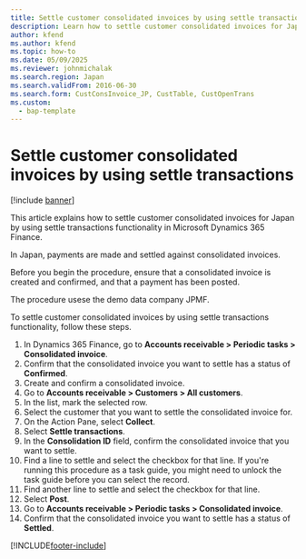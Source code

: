 ```yaml
---
title: Settle customer consolidated invoices by using settle transactions
description: Learn how to settle customer consolidated invoices for Japan by using settle transactions functionality in Microsoft Dynamics 365 Finance.
author: kfend
ms.author: kfend
ms.topic: how-to
ms.date: 05/09/2025
ms.reviewer: johnmichalak
ms.search.region: Japan
ms.search.validFrom: 2016-06-30
ms.search.form: CustConsInvoice_JP, CustTable, CustOpenTrans
ms.custom: 
  - bap-template
---
```


# Settle customer consolidated invoices by using settle transactions

[!include [banner](../../includes/banner.md)]

This article explains how to settle customer consolidated invoices for Japan by using settle transactions functionality in Microsoft Dynamics 365 Finance.

In Japan, payments are made and settled against consolidated invoices.

Before you begin the procedure, ensure that a consolidated invoice is created and confirmed, and that a payment has been posted. 

The procedure usese the demo data company JPMF.

To settle customer consolidated invoices by using settle transactions functionality, follow these steps.

1. In Dynamics 365 Finance, go to **Accounts receivable \> Periodic tasks \> Consolidated invoice**.
1. Confirm that the consolidated invoice you want to settle has a status of **Confirmed**.  
1. Create and confirm a consolidated invoice.  
1. Go to **Accounts receivable \> Customers \> All customers**.
1. In the list, mark the selected row.
1. Select the customer that you want to settle the consolidated invoice for.  
1. On the Action Pane, select **Collect**.
1. Select **Settle transactions**.
1. In the **Consolidation ID** field, confirm the consolidated invoice that you want to settle.  
1. Find a line to settle and select the checkbox for that line. If you're running this procedure as a task guide, you might need to unlock the task guide before you can select the record.  
1. Find another line to settle and select the checkbox for that line. 
1. Select **Post**.
1. Go to **Accounts receivable \> Periodic tasks \> Consolidated invoice**.
1. Confirm that the consolidated invoice you want to settle has a status of **Settled**.  



[!INCLUDE[footer-include](../../../includes/footer-banner.md)]
